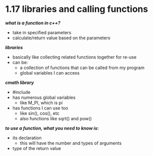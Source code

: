 # 1.17 libraries and calling functions

***what is a function in c++?***

- take in specified parameters
- calculate/return value based on the parameters

***libraries***

- basically like collecting related functions together for re-use
- can be:
    - a collection of functions that can be called from my program
    - global variables I can access

***cmath library***

- #include <cmath>
- has numerous global variables
    - like M_PI, which is pi
- has functions I can use too
    - like sin(), cos(), etc
    - also functions like sqrt() and pow()

***to use a function, what you need to know is:***

- its declaration
    - this will have the number and types of arguments
- type of the return value